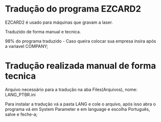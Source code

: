 # Tradução do programa EZCARD2

EZCARD2 é usado para máquinas que gravam a laser.

Traduzido de forma manual e tecnica.

98% do programa traduzido - Caso queira colocar sua empresa insira após a variavel COMPANY;

# Tradução realizada manual de forma tecnica

Arquivo necessário para a tradução na aba Files(Arquivos), nome: LANG_PTBR.ini

Para instalar a tradução vá a pasta LANG e cole o arquivo, após isso abra o programa vá em System Parameter e em language e escolha Português, salve e feche-a;
